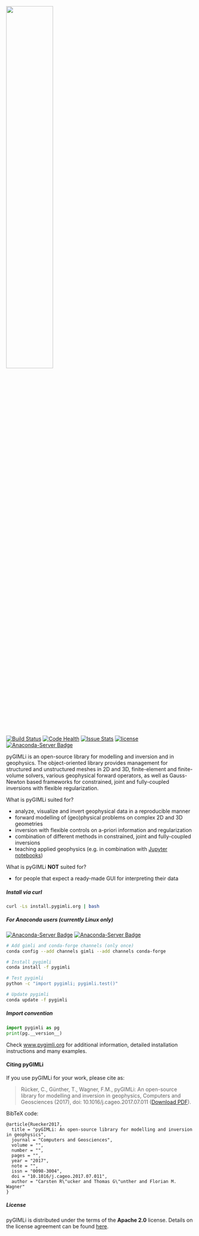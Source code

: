 <!---
Readme for Github repository only. (Get's selected before *.rst file)
-->

<a href="https://www.pygimli.org">
  <img src="https://www.pygimli.org/_static/gimli_logo.svg" width="50%">
</a>

[![Build Status](https://www.pygimli.org/build_status.svg)](https://www.pygimli.org/build.html)
[![Code Health](https://landscape.io/github/gimli-org/gimli/master/landscape.svg)](https://landscape.io/github/gimli-org/gimli/master)
[![Issue Stats](http://issuestats.com/github/gimli-org/gimli/badge/issue?style=flat)](http://issuestats.com/github/gimli-org/gimli)
[![license](https://img.shields.io/github/license/gimli-org/gimli.svg?style=flat-square)](https://pygimli.org/license.html)
[![Anaconda-Server Badge](https://anaconda.org/gimli/pygimli/badges/license.svg)](https://anaconda.org/gimli/pygimli)

pyGIMLi is an open-source library for modelling and inversion and in geophysics. The object-oriented library provides management for structured and unstructured meshes in 2D and 3D, finite-element and finite-volume solvers, various geophysical forward operators, as well as Gauss-Newton based frameworks for constrained, joint and fully-coupled inversions with flexible regularization.

What is pyGIMLi suited for?

-   analyze, visualize and invert geophysical data in a reproducible manner
-   forward modelling of (geo)physical problems on complex 2D and 3D geometries
-   inversion with flexible controls on a-priori information and regularization
-   combination of different methods in constrained, joint and fully-coupled inversions
-   teaching applied geophysics (e.g. in combination with [Jupyter notebooks])

What is pyGIMLi **NOT** suited for?

-   for people that expect a ready-made GUI for interpreting their data

[jupyter notebooks]: http://jupyter-notebook.readthedocs.io/en/latest/notebook.html#notebook-documents

##### Install via curl

```bash
curl -Ls install.pygimli.org | bash
```

##### For Anaconda users (currently Linux only)

[![Anaconda-Server Badge](https://anaconda.org/gimli/pygimli/badges/installer/conda.svg)](https://conda.anaconda.org/gimli)
[![Anaconda-Server Badge](https://anaconda.org/gimli/pygimli/badges/downloads.svg)](https://anaconda.org/gimli/pygimli)

```bash
# Add gimli and conda-forge channels (only once)
conda config --add channels gimli --add channels conda-forge

# Install pygimli
conda install -f pygimli

# Test pygimli
python -c "import pygimli; pygimli.test()"

# Update pygimli
conda update -f pygimli
```

##### Import convention

```python
import pygimli as pg
print(pg.__version__)
```

Check www.pygimli.org for additional information, detailed installation
instructions and many examples.

#### Citing pyGIMLi

If you use pyGIMLi for your work, please cite as:

> Rücker, C., Günther, T., Wagner, F.M., pyGIMLi: An open-source library for modelling and inversion in geophysics, Computers and Geosciences (2017), doi: 10.1016/j.cageo.2017.07.011 ([Download PDF]).

BibTeX code:

```sourceCode
@article{Ruecker2017,
  title = "pyGIMLi: An open-source library for modelling and inversion in geophysics",
  journal = "Computers and Geosciences",
  volume = "",
  number = "",
  pages = "",
  year = "2017",
  note = "",
  issn = "0098-3004",
  doi = "10.1016/j.cageo.2017.07.011",
  author = "Carsten R\"ucker and Thomas G\"unther and Florian M. Wagner"
}
```

[download pdf]: https://www.pygimli.org/paper/Ruecker2017_CG_pyGIMLi.pdf

##### License

pyGIMLi is distributed under the terms of the **Apache 2.0** license. Details on
the license agreement can be found [here].

[here]: https://www.pygimli.org/license.html
